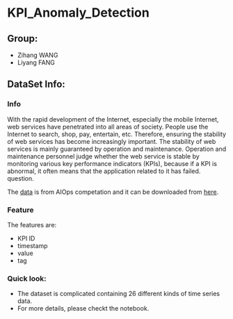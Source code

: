# KPI_Anomaly_Detection
## Group:
* Zihang WANG
* Liyang FANG

## DataSet Info:
### Info
With the rapid development of the Internet, especially the mobile Internet, web services have penetrated into all areas of society. People use the Internet to search, shop, pay, entertain, etc. Therefore, ensuring the stability of web services has become increasingly important.
The stability of web services is mainly guaranteed by operation and maintenance. Operation and maintenance personnel judge whether the web service is stable by monitoring various key performance indicators (KPIs), because if a KPI is abnormal, it often means that the application related to it has failed. question.

The [data](https://competition.aiops-challenge.com/home/competition/1484452272200032281#1501482986716332093index=0) is from AIOps competation and it can be downloaded from [here](https://github.com/NetManAIOps/KPI-Anomaly-Detection/tree/master/Preliminary_dataset).

### Feature
The features are: 

* KPI ID
* timestamp
* value 
* tag
  
### Quick look:
* The dataset is complicated containing 26 different kinds of time series data.
* For more details, please checkt the notebook.   
